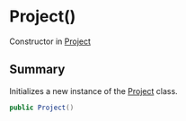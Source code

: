 # Project()

Constructor in [Project](/docs/api/csharp/yarn.compiler.project.md)

## Summary


Initializes a new instance of the  [Project](yarn.compiler.project.md)  class.


```csharp
public Project()
```

